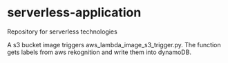 # serverless-application

Repository for serverless technologies

A s3 bucket image triggers aws_lambda_image_s3_trigger.py. The function gets labels from aws rekognition and write them into dynamoDB.



